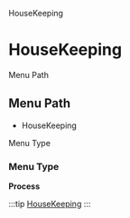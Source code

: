 
HouseKeeping
# HouseKeeping



Menu Path
## Menu Path



- HouseKeeping

Menu Type
### Menu Type

**Process**


:::tip
[HouseKeeping](functional-guide/process/process-housekeepingpara.md)
:::